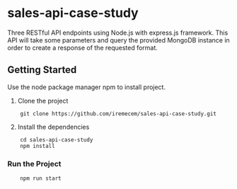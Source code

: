 # sales-api-case-study

Three RESTful API endpoints using Node.js with express.js framework.
This API will take some parameters and query the provided MongoDB 
instance in order to create a response of the requested format.


## Getting Started

Use the node package manager npm to install project.

1) Clone the project
```
	git clone https://github.com/iremecem/sales-api-case-study.git
```
2) Install the dependencies
```
	cd sales-api-case-study
	npm install
```
    
### Run the Project
```
	npm run start
```
